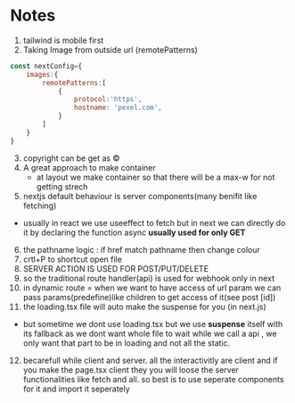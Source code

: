 # Notes
1. tailwind is mobile first
2. Taking Image from outside url (remotePatterns)
```js
const nextConfig={
    images:{
        remotePatterns:[
            {
                protocol:'https',
                hostname: 'pexel.com',
            }
        ]
    }
}
```
3. copyright can be get as &copy;
4. A great approach to make container
    - at layout we make container so that there will be a max-w for not getting strech
5. nextjs default behaviour is server components(many benifit like fetching)
 - usually in react we use useeffect to fetch but in next we can directly do it by declaring the function async
 **usually used for only GET**
6. the pathname logic : if href match pathname then change colour
7. crtl+P to shortcut open file
8. SERVER ACTION IS USED FOR POST/PUT/DELETE
9. so the traditional route handler(api) is used for webhook only in next
10. in dynamic route = when we want to have access of url param we can pass
params(predefine)like children to get access of it(see post [id])
11. the loading.tsx file will auto make the suspense for you (in next.js)
- but sometime we dont use loading.tsx but we use **suspense** itself with its fallback
as we dont want whole file to wait while we call a api , we only want that part to be in
loading and not all the static. 
12. becarefull while client and server.
all the interactivitly are client and if you make the page.tsx client they you will loose the server functionalities like fetch and all. so best is to use seperate components for it and import it seperately
